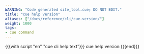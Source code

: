 ```yaml
---
WARNING: "Code generated site_tool.cue; DO NOT EDIT."
title: "cue help version"
aliases: ["/docs/reference/cli/cue-version/"]
weight: 1000
tags:
- cue command
---
```


{{{with script "en" "cue cli help text"}}}
cue help version
{{{end}}}

